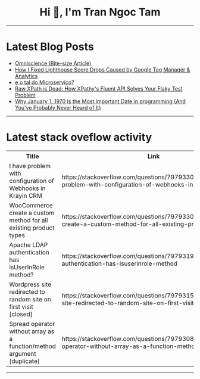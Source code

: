 <h1 align="center">Hi 👋, I'm Tran Ngoc Tam</h1>

---

# Latest Blog Posts 
<!-- BLOG-POST-LIST:START -->
- [Omniscience &lpar;Bite-size Article&rpar;](https://dev.to/koshirok096/omniscience-bite-size-article-5fc8)
- [How I Fixed Lighthouse Score Drops Caused by Google Tag Manager &amp; Analytics](https://dev.to/lovestaco/how-i-fixed-lighthouse-score-drops-caused-by-google-tag-manager-analytics-2anm)
- [e o tal do Microserviço?](https://dev.to/gabriela_mendes_428db6bb6/e-o-tal-do-microservico-51fa)
- [Raw XPath is Dead: How XPathy&#39;s Fluent API Solves Your Flaky Test Problem](https://dev.to/volta_jebaprashanth_ac7af/raw-xpath-is-dead-how-xpathys-fluent-api-solves-your-flaky-test-problem-4h7g)
- [Why January 1, 1970 Is the Most Important Date in programming &lpar;And You&#39;ve Probably Never Heard of It&rpar;](https://dev.to/abrahambishopcodes/why-january-1-1970-is-the-most-important-date-in-programming-and-youve-probably-never-heard-of-414i)
<!-- BLOG-POST-LIST:END -->

---

# Latest stack oveflow activity
<table>
  <tr><th>Title</th><th>Link</th></tr>
  <!-- STACKOVERFLOW:START --><tr><td>I have problem with configuration of Webhooks in Krayin CRM</td><td>https://stackoverflow.com/questions/79793308/i-have-problem-with-configuration-of-webhooks-in-krayin-crm</td></tr><tr><td>WooCommerce create a custom method for all existing product types</td><td>https://stackoverflow.com/questions/79793305/woocommerce-create-a-custom-method-for-all-existing-product-types</td></tr><tr><td>Apache LDAP authentication has isUserInRole method?</td><td>https://stackoverflow.com/questions/79793194/apache-ldap-authentication-has-isuserinrole-method</td></tr><tr><td>Wordpress site redirected to random site on first visit [closed]</td><td>https://stackoverflow.com/questions/79793159/wordpress-site-redirected-to-random-site-on-first-visit</td></tr><tr><td>Spread operator without array as a function/method argument [duplicate]</td><td>https://stackoverflow.com/questions/79793088/spread-operator-without-array-as-a-function-method-argument</td></tr><!-- STACKOVERFLOW:END -->
</table>

---


